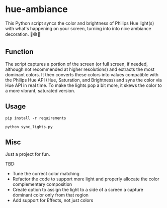 # hue-ambiance

This Python script syncs the color and brightness of Philips Hue light(s) with what's happening on your screen, turning into into nice ambiance decoration. 
🔴🟢🔵

## Function
The script captures a portion of the screen (or full screen, if needed, although not recommended at higher resolutions) and extracts the most dominant colors.
It then converts these colors into values compatible with the Philips Hue API (Hue, Saturation, and Brightness) and syns the color via Hue API in real time. 
To make the lights pop a bit more, it skews the color to a more vibrant, saturated version.

## Usage
```
pip install -r requirements
```
```
python sync_lights.py
```

## Misc
Just a project for fun.

TBD:
- Tune the correct color matching
- Refactor the code to support more light and properly allocate the color complementary composition
- Create option to assign the light to a side of a screen a capture dominant color only from that region
- Add support for Effects, not just colors
